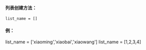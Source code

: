 

#### 列表创建方法：
`list_name = [] `

        
  #### 例：

list_name = ['xiaoming','xiaobai','xiaowang']
   list_name = [1,2,3,4]

